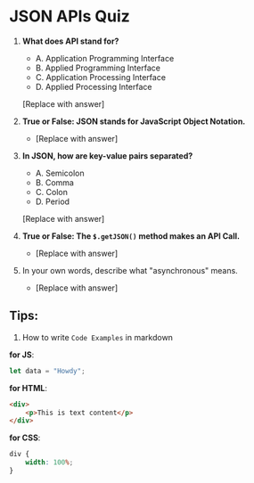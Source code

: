 # JSON APIs Quiz

1. **What does API stand for?**

    - A. Application Programming Interface
    - B. Applied Programming Interface
    - C. Application Processing Interface
    - D. Applied Processing Interface

    [Replace with answer]

2. **True or False: JSON stands for JavaScript Object Notation.**

    - [Replace with answer]

3. **In JSON, how are key-value pairs separated?**

    - A. Semicolon
    - B. Comma
    - C. Colon
    - D. Period

    [Replace with answer]

4. **True or False: The `$.getJSON()` method makes an API Call.**

    - [Replace with answer]

5. In your own words, describe what "asynchronous" means.

    - [Replace with answer]

## Tips:

1. How to write `Code Examples` in markdown

**for JS**:

```javascript
let data = "Howdy";
```

**for HTML**:

```html
<div>
    <p>This is text content</p>
</div>
```

**for CSS**:

```css
div {
    width: 100%;
}
```
